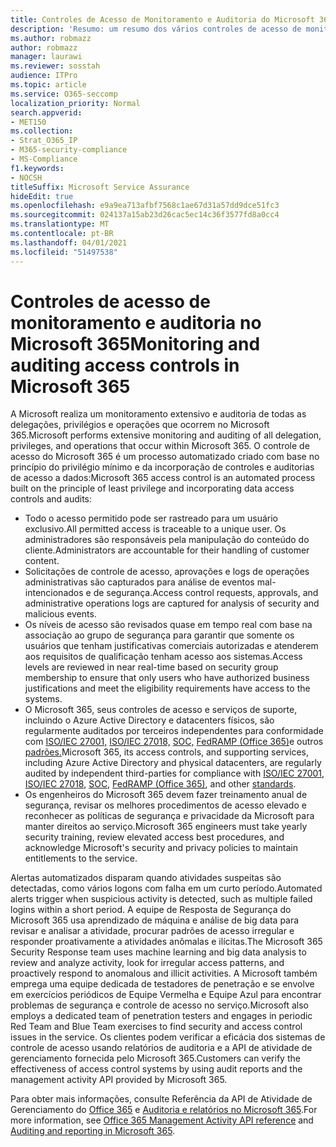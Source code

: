 ```yaml
---
title: Controles de Acesso de Monitoramento e Auditoria do Microsoft 365
description: 'Resumo: um resumo dos vários controles de acesso de monitoramento e auditoria disponíveis no Microsoft 365.'
ms.author: robmazz
author: robmazz
manager: laurawi
ms.reviewer: sosstah
audience: ITPro
ms.topic: article
ms.service: O365-seccomp
localization_priority: Normal
search.appverid:
- MET150
ms.collection:
- Strat_O365_IP
- M365-security-compliance
- MS-Compliance
f1.keywords:
- NOCSH
titleSuffix: Microsoft Service Assurance
hideEdit: true
ms.openlocfilehash: e9a9ea713afbf7568c1ae67d31a57dd9dce51fc3
ms.sourcegitcommit: 024137a15ab23d26cac5ec14c36f3577fd8a0cc4
ms.translationtype: MT
ms.contentlocale: pt-BR
ms.lasthandoff: 04/01/2021
ms.locfileid: "51497538"
---
```

# <a name="monitoring-and-auditing-access-controls-in-microsoft-365"></a><span data-ttu-id="11e8e-103">Controles de acesso de monitoramento e auditoria no Microsoft 365</span><span class="sxs-lookup"><span data-stu-id="11e8e-103">Monitoring and auditing access controls in Microsoft 365</span></span>

<span data-ttu-id="11e8e-104">A Microsoft realiza um monitoramento extensivo e auditoria de todas as delegações, privilégios e operações que ocorrem no Microsoft 365.</span><span class="sxs-lookup"><span data-stu-id="11e8e-104">Microsoft performs extensive monitoring and auditing of all delegation, privileges, and operations that occur within Microsoft 365.</span></span> <span data-ttu-id="11e8e-105">O controle de acesso do Microsoft 365 é um processo automatizado criado com base no princípio do privilégio mínimo e da incorporação de controles e auditorias de acesso a dados:</span><span class="sxs-lookup"><span data-stu-id="11e8e-105">Microsoft 365 access control is an automated process built on the principle of least privilege and incorporating data access controls and audits:</span></span>

- <span data-ttu-id="11e8e-106">Todo o acesso permitido pode ser rastreado para um usuário exclusivo.</span><span class="sxs-lookup"><span data-stu-id="11e8e-106">All permitted access is traceable to a unique user.</span></span> <span data-ttu-id="11e8e-107">Os administradores são responsáveis pela manipulação do conteúdo do cliente.</span><span class="sxs-lookup"><span data-stu-id="11e8e-107">Administrators are accountable for their handling of customer content.</span></span>
- <span data-ttu-id="11e8e-108">Solicitações de controle de acesso, aprovações e logs de operações administrativas são capturados para análise de eventos mal-intencionados e de segurança.</span><span class="sxs-lookup"><span data-stu-id="11e8e-108">Access control requests, approvals, and administrative operations logs are captured for analysis of security and malicious events.</span></span>
- <span data-ttu-id="11e8e-109">Os níveis de acesso são revisados quase em tempo real com base na associação ao grupo de segurança para garantir que somente os usuários que tenham justificativas comerciais autorizadas e atenderem aos requisitos de qualificação tenham acesso aos sistemas.</span><span class="sxs-lookup"><span data-stu-id="11e8e-109">Access levels are reviewed in near real-time based on security group membership to ensure that only users who have authorized business justifications and meet the eligibility requirements have access to the systems.</span></span>
- <span data-ttu-id="11e8e-110">O Microsoft 365, seus controles de acesso e serviços de suporte, incluindo o Azure Active Directory e datacenters físicos, são regularmente auditados por terceiros independentes para conformidade com [ISO/IEC 27001,](https://www.microsoft.com/TrustCenter/Compliance/iso-iec-27001) [ISO/IEC 27018,](https://www.microsoft.com/TrustCenter/Compliance/iso-iec-27018) [SOC,](https://www.microsoft.com/TrustCenter/Compliance/SOC) [FedRAMP (Office 365)](https://www.microsoft.com/TrustCenter/Compliance/FedRAMP)e outros [padrões.](https://www.microsoft.com/TrustCenter/Compliance?service=Office#Icons)</span><span class="sxs-lookup"><span data-stu-id="11e8e-110">Microsoft 365, its access controls, and supporting services, including Azure Active Directory and physical datacenters, are regularly audited by independent third-parties for compliance with [ISO/IEC 27001](https://www.microsoft.com/TrustCenter/Compliance/iso-iec-27001), [ISO/IEC 27018](https://www.microsoft.com/TrustCenter/Compliance/iso-iec-27018), [SOC](https://www.microsoft.com/TrustCenter/Compliance/SOC), [FedRAMP (Office 365)](https://www.microsoft.com/TrustCenter/Compliance/FedRAMP), and other [standards](https://www.microsoft.com/TrustCenter/Compliance?service=Office#Icons).</span></span>
- <span data-ttu-id="11e8e-111">Os engenheiros do Microsoft 365 devem fazer treinamento anual de segurança, revisar os melhores procedimentos de acesso elevado e reconhecer as políticas de segurança e privacidade da Microsoft para manter direitos ao serviço.</span><span class="sxs-lookup"><span data-stu-id="11e8e-111">Microsoft 365 engineers must take yearly security training, review elevated access best procedures, and acknowledge Microsoft's security and privacy policies to maintain entitlements to the service.</span></span>

<span data-ttu-id="11e8e-112">Alertas automatizados disparam quando atividades suspeitas são detectadas, como vários logons com falha em um curto período.</span><span class="sxs-lookup"><span data-stu-id="11e8e-112">Automated alerts trigger when suspicious activity is detected, such as multiple failed logins within a short period.</span></span> <span data-ttu-id="11e8e-113">A equipe de Resposta de Segurança do Microsoft 365 usa aprendizado de máquina e análise de big data para revisar e analisar a atividade, procurar padrões de acesso irregular e responder proativamente a atividades anômalas e ilícitas.</span><span class="sxs-lookup"><span data-stu-id="11e8e-113">The Microsoft 365 Security Response team uses machine learning and big data analysis to review and analyze activity, look for irregular access patterns, and proactively respond to anomalous and illicit activities.</span></span> <span data-ttu-id="11e8e-114">A Microsoft também emprega uma equipe dedicada de testadores de penetração e se envolve em exercícios periódicos de Equipe Vermelha e Equipe Azul para encontrar problemas de segurança e controle de acesso no serviço.</span><span class="sxs-lookup"><span data-stu-id="11e8e-114">Microsoft also employs a dedicated team of penetration testers and engages in periodic Red Team and Blue Team exercises to find security and access control issues in the service.</span></span> <span data-ttu-id="11e8e-115">Os clientes podem verificar a eficácia dos sistemas de controle de acesso usando relatórios de auditoria e a API de atividade de gerenciamento fornecida pelo Microsoft 365.</span><span class="sxs-lookup"><span data-stu-id="11e8e-115">Customers can verify the effectiveness of access control systems by using audit reports and the management activity API provided by Microsoft 365.</span></span>

<span data-ttu-id="11e8e-116">Para obter mais informações, consulte Referência da API de Atividade de Gerenciamento do [Office 365](/office/office-365-management-api/office-365-management-activity-api-reference) e [Auditoria e relatórios no Microsoft 365](assurance-auditing-and-reporting-overview.md).</span><span class="sxs-lookup"><span data-stu-id="11e8e-116">For more information, see [Office 365 Management Activity API reference](/office/office-365-management-api/office-365-management-activity-api-reference) and [Auditing and reporting in Microsoft 365](assurance-auditing-and-reporting-overview.md).</span></span>
